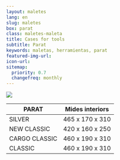 ```yaml
---
layout: maletes
lang: en
slug: maletes
box: parat
class: maletes-maleta
title: Cases for tools
subtitle: Parat
keywords: maletas, herramientas, parat
featured-img-url:
icon-url: 
sitemap:
  priority: 0.7
  changefreq: monthly
---
```


<p class="text-center"><img src="{{ site.base_url }}/assets/img/01-thumbnail-box-fort-maletes-d-eines-parat-481-500-171.jpg"></p>

PARAT|Mides interiors	
--- | ---
SILVER|465 x 170 x 310	
NEW CLASSIC|420 x 160 x 250	
CARGO CLASSIC|460 x 190 x 310	
CLASSIC|460 x 190 x 310